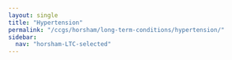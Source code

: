 ```yaml
---
layout: single
title: "Hypertension"
permalink: "/ccgs/horsham/long-term-conditions/hypertension/"
sidebar:
  nav: "horsham-LTC-selected"
---
```



